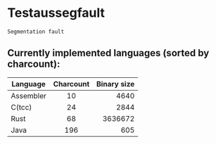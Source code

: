 # Testaussegfault
`Segmentation fault`

## Currently implemented languages (sorted by charcount):

| Language  | Charcount | Binary size |
|-----------|:---------:|------------:|
| Assembler |    10     |        4640 |
| C(tcc)    |    24     |        2844 |
| Rust      |    68     |     3636672 |
| Java      |    196    |         605 |
